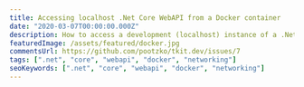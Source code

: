 ```yaml
---
title: Accessing localhost .Net Core WebAPI from a Docker container
date: "2020-03-07T00:00:00.000Z"
description: How to access a development (localhost) instance of a .Net Core WebAPI from a Docker container?
featuredImage: /assets/featured/docker.jpg
commentsUrl: https://github.com/pootzko/tkit.dev/issues/7
tags: [".net", "core", "webapi", "docker", "networking"]
seoKeywords: [".net", "core", "webapi", "docker", "networking"]
---
```


